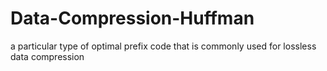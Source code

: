 # Data-Compression-Huffman
a particular type of optimal prefix code that is commonly used for lossless data compression
